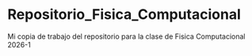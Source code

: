 # Repositorio_Fisica_Computacional
Mi copia de trabajo del repositorio para la clase de Fisica Computacional 2026-1
